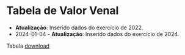 # Tabela de Valor Venal


 - **Atualização**: Inserido dados do exercício de 2022.
 - 2024-01-04 - **Atualização**: Inserido dados do exercício de 2024.


Tabela [download](https://jcbritopmno.github.io/tvv/TVV.xlsx)
